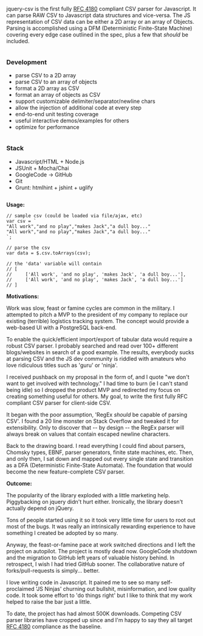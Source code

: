 jquery-csv is the first fully [RFC 4180][rfc-4180] compliant CSV parser for Javascript. It can parse RAW CSV to Javascript data structures and vice-versa. The JS representation of CSV data can be either a 2D array or an array of Objects. Parsing is accomplished using a DFM (Deterministic Finite-State Machine) covering every edge case outlined in the spec, plus a few that *should* be included.

<div class="ui two column stackable grid container">
  <div class="column">
    <h3>Development</h3>
    <ul>
      <li>parse CSV to a 2D array</li>
      <li>parse CSV to an array of objects</li>
      <li>format a 2D array as CSV</li>
      <li>format an array of objects as CSV</li>
      <li>support customizable delimiter/separator/newline chars</li>
      <li>allow the injection of additional code at every step</li>
      <li>end-to-end unit testing coverage</li>
      <li>useful interactive demos/examples for others</li>
      <li>optimize for performance</li>
    </ul>
  </div>
  <div class="column">
    <h3>Stack</h3>
    <ul>
      <li>Javascript/HTML + Node.js</li>
      <li>JSUnit + Mocha/Chai</li>
      <li>GoogleCode -> GitHub</li>
      <li>Git</li>
      <li>Grunt: htmlhint + jshint + uglify</li>
    </ul>
  </div>
</div>

**Usage:**
```language-javascript
// sample csv (could be loaded via file/ajax, etc)
var csv = `
"All work","and no play","makes Jack","a dull boy..."
"All work","and no play","makes Jack","a dull boy..."
`;

// parse the csv
var data = $.csv.toArrays(csv);

// the 'data' variable will contain
// [
//     ['All work', 'and no play', 'makes Jack', 'a dull boy...'],
//     ['All work', 'and no play', 'makes Jack', 'a dull boy...']
// ]
```

**Motivations:**

Work was slow, feast or famine cycles are common in the military. I attempted to pitch a MVP to the president of my company to replace our existing (terrible) logistics tracking system. The concept would provide a web-based UI with a PostgreSQL back-end.

To enable the quick/efficient import/export of tabular data would require a robust CSV parser. I probably searched and read over 100+ different blogs/websites in search of a good example. The results, everybody sucks at parsing CSV and the JS dev community is riddled with amateurs who love ridiculous titles such as 'guru' or 'ninja'.

I received pushback on my proposal in the form of, and I quote "we don't want to get involved with technology." I had time to burn (ie I can't stand being idle) so I dropped the product MVP and redirected my focus on creating something useful for others. My goal, to write the first fully RFC compliant CSV parser for client-side CSV. 

It began with the poor assumption, 'RegEx *should* be capable of parsing CSV'. I found a 20 line monster on Stack Overflow and tweaked it for extensibility. Only to discover that -- by design -- the RegEx parser will always break on values that contain escaped newline characters.

Back to the drawing board. I read everything I could find about parsers, Chomsky types, EBNF, parser generators, finite state machines, etc. Then, and only then, I sat down and mapped out every single state and transition as a DFA (Deterministic Finite-State Automata). The foundation that would become the new feature-complete CSV parser.

**Outcome:**

The popularity of the library exploded with a little marketing help. Piggybacking on jquery didn't hurt either. Ironically, the library doesn't actually depend on jQuery.

Tons of people started using it so it took very little time for users to root out most of the bugs. It was really an intrinsically rewarding experience to have something I created be adopted by so many.

Anyway, the feast-or-famine pace at work switched directions and I left the project on autopilot. The project is mostly dead now. GoogleCode shutdown and the migration to GitHub left years of valuable history behind. In retrospect, I wish I had tried GitHub sooner. The collaborative nature of forks/pull-requests is simply... better.

I love writing code in Javascript. It pained me to see so many self-proclaimed 'JS Ninjas' churning out bullshit, misinformation, and low quality code. It took some effort to 'do things right' but I like to think that my work helped to raise the bar just a little.

To date, the project has had almost 500K downloads. Competing CSV parser libraries have cropped up since and I'm happy to say they all target [RFC 4180][rfc-4180] compliance as the baseline.

[rfc-4180]: https://tools.ietf.org/html/rfc4180